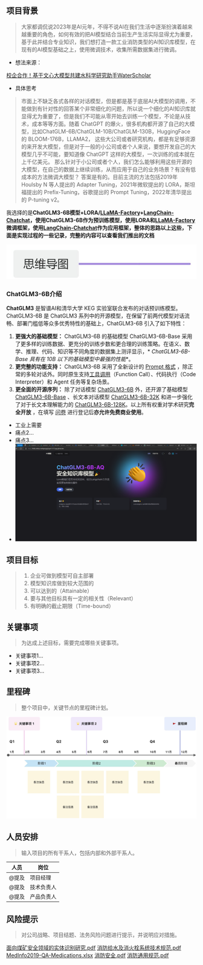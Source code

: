## 项目背景
> 大家都调侃说2023年是AI元年，不得不说AI在我们生活中逐渐扮演着越来越重要的角色，如何有效的把AI模型结合当前生产生活实际显得尤为重要，基于此并结合专业知识，我们想打造一款工业消防类型的AI知识库模型，在现有的AI模型基础之上，使用微调技术，收集所需数据集进行微调。

- 想法来源：

[校企合作！基于文心大模型共建水科学研究助手WaterScholar](https://mp.weixin.qq.com/s/_sJsjdp0sIcD0Vh5oqMMZA)

- 具体思考
> 市面上不缺乏各式各样的对话模型，但是都是基于底层AI大模型的调用，不能做到有针对性的回答某个非常细化的问题，所以说一个细化的AI知识库就显得尤为重要了，但是我们不可能从零开始去训练一个模型，不论是从技术，成本等等方面。随着 ChatGPT 的爆火，很多机构都开源了自己的大模型，比如ChatGLM-6B/ChatGLM-10B/ChatGLM-130B，HuggingFace 的 BLOOM-176B，LLAMA2，
> 这些大公司或者研究机构，都是有足够资源的来开发大模型，但是对于一般的小公司或者个人来说，要想开发自己的大模型几乎不可能，要知道像 ChatGPT 这样的大模型，一次训练的成本就在上千亿美元。
> 那么针对于小公司或者个人，我们怎么能够利用这些开源的大模型，在自己的数据上继续训练，从而应用于自己的业务场景？有没有低成本的方法微调大模型？
> 答案是有的。目前主流的方法包括2019年 Houlsby N 等人提出的 Adapter Tuning，2021年微软提出的 LORA，斯坦福提出的 Prefix-Tuning，谷歌提出的 Prompt Tuning，2022年清华提出的 P-tuning v2。
> 
我选择的是**ChatGLM3-6B模型+LORA/**[**LLaMA-Factory**](https://github.com/hiyouga/LLaMA-Factory)**+**[**LangChain-Chatchat**](https://github.com/chatchat-space/Langchain-Chatchat)**，使用ChatGLM3-6B作为预训练模型，使用LORA和**[**LLaMA-Factory**](https://github.com/hiyouga/LLaMA-Factory)**微调框架，使用**[**LangChain-Chatchat**](https://github.com/chatchat-space/Langchain-Chatchat)**作为应用框架，整体的思路以上这些，下面是实现过程的一些记录，完整的内容可以查看我们推出的文档**

![](../../images/df705b97e33965ce5268000742d15307.jpeg)
### ChatGLM3-6B介绍
**ChatGLM3** 是智谱AI和清华大学 KEG 实验室联合发布的对话预训练模型。ChatGLM3-6B 是 ChatGLM3 系列中的开源模型，在保留了前两代模型对话流畅、部署门槛低等众多优秀特性的基础上，ChatGLM3-6B 引入了如下特性：

1. **更强大的基础模型：** ChatGLM3-6B 的基础模型 ChatGLM3-6B-Base 采用了更多样的训练数据、更充分的训练步数和更合理的训练策略。在语义、数学、推理、代码、知识等不同角度的数据集上测评显示，* _ChatGLM3-6B-Base 具有在 10B 以下的基础模型中最强的性能_*。
2. **更完整的功能支持：** ChatGLM3-6B 采用了全新设计的 [Prompt 格式](https://github.com/THUDM/ChatGLM3/blob/main/PROMPT.md) ，除正常的多轮对话外。同时原生支持[工具调用](https://github.com/THUDM/ChatGLM3/blob/main/tools_using_demo/README.md)（Function Call）、代码执行（Code Interpreter）和 Agent 任务等复杂场景。
3. **更全面的开源序列：** 除了对话模型 [ChatGLM3-6B](https://huggingface.co/THUDM/chatglm3-6b) 外，还开源了基础模型 [ChatGLM3-6B-Base](https://huggingface.co/THUDM/chatglm3-6b-base) 、长文本对话模型 [ChatGLM3-6B-32K](https://huggingface.co/THUDM/chatglm3-6b-32k) 和进一步强化了对于长文本理解能力的 [ChatGLM3-6B-128K](https://huggingface.co/THUDM/chatglm3-6b-128k)。以上所有权重对学术研究**完全开放** ，在填写 [问卷](https://open.bigmodel.cn/mla/form) 进行登记后**亦允许免费商业使用**。


- 工业上需要
- 痛点2...
- 痛点3...
- ![微信图片_20240419212033.png](../../images/1425db2ae578745521fab4f9386d0076.png)
## 项目目标
> 1. 企业可做到模型可自主部署
> 2. 模型知识库做到较大范围的
> 3. 可以达到的（Attainable）
> 4. 要与其他目标具有一定的相关性（Relevant）
> 5. 有明确的截止期限（Time-bound）


## 
## 关键事项
> 为达成上述目标，需要完成哪些关键事项。

- 关键事项1...
- 关键事项2...
- 关键事项3...
## 里程碑
> 整个项目中，关键节点的里程碑计划。

![](../../images/16a477c1cdf2d74b7fa18b53120aeda7.jpeg)
## 人员安排
> 输入项目的所有干系人，包括内部和外部干系人。

| **人员** | **岗位** |
| --- | --- |
| @提及 | 项目经理 |
| @提及 | 技术负责人 |
| @提及 | 产品负责人 |

## 风险提示
> 对公司战略、项目结题、法务风险问题进行提示，并说明应对措施。

[面向煤矿安全领域的实体识别研究.pdf](https://www.yuque.com/attachments/yuque/0/2024/pdf/40770342/1714629530374-e3087f3b-295a-446e-b3e5-eafe6004e0cc.pdf)
[消防给水及消火栓系统技术规范.pdf](https://www.yuque.com/attachments/yuque/0/2024/pdf/40770342/1714629562122-eb16913e-f07a-41b4-89a3-5f7b98bf2b52.pdf)
[MedInfo2019-QA-Medications.xlsx](https://www.yuque.com/attachments/yuque/0/2024/xlsx/40770342/1714629569677-b06848d3-d856-4057-92bb-0672a8b7bfde.xlsx)
[消防安全.pdf](https://www.yuque.com/attachments/yuque/0/2024/pdf/40770342/1714629583609-0c77385a-41fd-4369-8649-b41856547b0e.pdf)
[消防通用规范.pdf](https://www.yuque.com/attachments/yuque/0/2024/pdf/40770342/1714629597386-fcb71870-f1e0-40b8-8028-6beea285e0bf.pdf)


